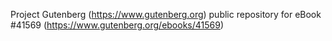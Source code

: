 Project Gutenberg (https://www.gutenberg.org) public repository for
eBook #41569 (https://www.gutenberg.org/ebooks/41569)
